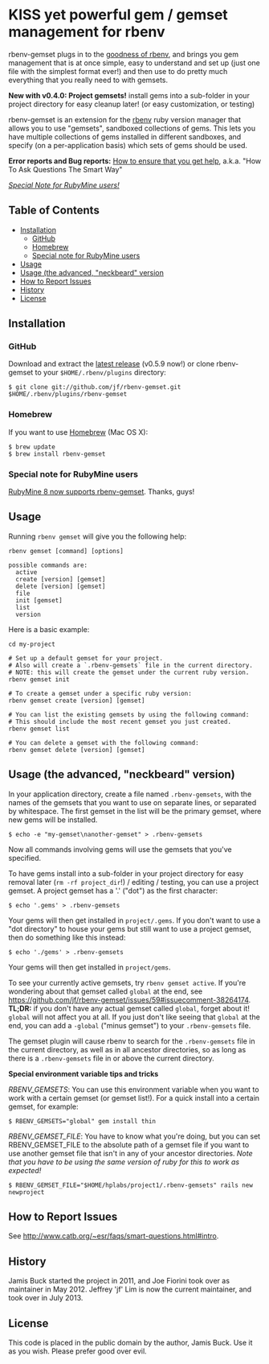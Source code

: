 # KISS yet powerful gem / gemset management for rbenv

rbenv-gemset plugs in to the [goodness of rbenv](https://github.com/sstephenson/rbenv/wiki/Why-rbenv%3F),
and brings you gem management that is at once simple, easy to understand and set up (just one file with the simplest format ever!)
and then use to do pretty much everything that you really need to with gemsets.

**New with v0.4.0: Project gemsets!** install gems into a sub-folder in your project directory for easy cleanup later! (or easy customization, or testing)

rbenv-gemset is an extension for the [rbenv][rbenv] ruby version manager that
allows you to use "gemsets", sandboxed collections of gems. This lets you have
multiple collections of gems installed in different sandboxes, and specify (on
a per-application basis) which sets of gems should be used.


**Error reports and Bug reports:** [How to ensure that you get help](http://www.catb.org/~esr/faqs/smart-questions.html#intro),
a.k.a. "How To Ask Questions The Smart Way"


[*Special Note for RubyMine users!*](#special-note-for-rubymine-users)



## Table of Contents

* [Installation](#installation)
  * [GitHub](#github)
  * [Homebrew](#homebrew)
  * [Special note for RubyMine users](#special-note-for-rubymine-users)
* [Usage](#usage)
* [Usage (the advanced, "neckbeard" version](#usage-the-advanced-neckbeard-version)
* [How to Report Issues](#how-to-report-issues)
* [History](#history)
* [License](#license)



## Installation


### GitHub

Download and extract the [latest release](https://github.com/jf/rbenv-gemset/releases/latest) (v0.5.9 now!) or clone rbenv-gemset to your `$HOME/.rbenv/plugins` directory:

    $ git clone git://github.com/jf/rbenv-gemset.git $HOME/.rbenv/plugins/rbenv-gemset

### Homebrew

If you want to use [Homebrew](http://github.com/Homebrew/homebrew) (Mac OS X):

    $ brew update
    $ brew install rbenv-gemset

### Special note for RubyMine users

[RubyMine 8 now supports rbenv-gemset](https://youtrack.jetbrains.com/issue/RUBY-12839#comment=27-1179455). Thanks, guys!



## Usage


Running ``rbenv gemset`` will give you the following help:

    rbenv gemset [command] [options]

    possible commands are:
      active
      create [version] [gemset]
      delete [version] [gemset]
      file
      init [gemset]
      list
      version

Here is a basic example:

```shell
cd my-project

# Set up a default gemset for your project.
# Also will create a `.rbenv-gemsets` file in the current directory.
# NOTE: this will create the gemset under the current ruby version.
rbenv gemset init

# To create a gemset under a specific ruby version:
rbenv gemset create [version] [gemset]

# You can list the existing gemsets by using the following command:
# This should include the most recent gemset you just created.
rbenv gemset list

# You can delete a gemset with the following command:
rbenv gemset delete [version] [gemset]
```



## Usage (the advanced, "neckbeard" version)


In your application directory, create a file named `.rbenv-gemsets`, with the
names of the gemsets that you want to use on separate lines, or separated
by whitespace. The first gemset in the list will be the primary gemset, where
new gems will be installed.

    $ echo -e "my-gemset\nanother-gemset" > .rbenv-gemsets

Now all commands involving gems will use the gemsets that you've specified.

To have gems install into a sub-folder in your project directory for easy removal later (`rm -rf project_dir`!) / editing / testing,
you can use a project gemset. A project gemset has a '.' ("dot") as the first character:

    $ echo '.gems' > .rbenv-gemsets

Your gems will then get installed in `project/.gems`.
If you don't want to use a "dot directory" to house your gems but still want to use a project gemset,
then do something like this instead:

    $ echo './gems' > .rbenv-gemsets

Your gems will then get installed in `project/gems`.

To see your currently active gemsets, try `rbenv gemset active`. If you're wondering about that gemset called `global` at the end, see https://github.com/jf/rbenv-gemset/issues/59#issuecomment-38264174.
**TL;DR:** if you don't have any actual gemset called `global`, forget about it! `global` will not affect you at all.
If you just don't like seeing that `global` at the end, you can add a `-global` ("minus gemset") to your `.rbenv-gemsets` file.

The gemset plugin will cause rbenv to search for the `.rbenv-gemsets` file in
the current directory, as well as in all ancestor directories, so as long as
there is a `.rbenv-gemsets` file in or above the current directory.


**Special environment variable tips and tricks**

*RBENV_GEMSETS*:
You can use this environment variable when you want to work with a certain gemset (or gemset list!). For a quick install into a certain gemset, for example:

	$ RBENV_GEMSETS="global" gem install thin

*RBENV_GEMSET_FILE*:
You have to know what you're doing, but you can set RBENV_GEMSET_FILE to the absolute path of a gemset file if you want to use another gemset file that isn't in any of your ancestor directories.
*Note that you have to be using the same version of ruby for this to work as expected!*

	$ RBENV_GEMSET_FILE="$HOME/hplabs/project1/.rbenv-gemsets" rails new newproject



## How to Report Issues


See http://www.catb.org/~esr/faqs/smart-questions.html#intro.



## History


Jamis Buck started the project in 2011, and Joe Fiorini took over as maintainer in May 2012. Jeffrey 'jf' Lim is now the current maintainer, and took over in July 2013.



## License


This code is placed in the public domain by the author, Jamis Buck. Use it as
you wish. Please prefer good over evil.


[rbenv]: http://github.com/sstephenson/rbenv
